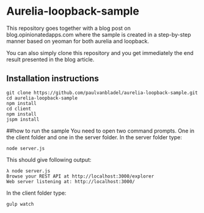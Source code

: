 # Aurelia-loopback-sample
This repository goes together with a blog post on blog.opinionatedapps.com where the sample is created in a step-by-step manner based on yeoman for both aurelia and loopback.

You can also simply clone this repository and you get immediately the end result presented in the blog article.

## Installation instructions
```
git clone https://github.com/paulvanbladel/aurelia-loopback-sample.git
cd aurelia-loopback-sample
npm install
cd client
npm install
jspm install
```

##how to run the sample
You need to open two command prompts. One in the client folder and one in the server folder.
In the server folder type:
```
node server.js
```
This should give following output:
```
λ node server.js
Browse your REST API at http://localhost:3000/explorer
Web server listening at: http://localhost:3000/
```
In the client folder type:
```
gulp watch
```
